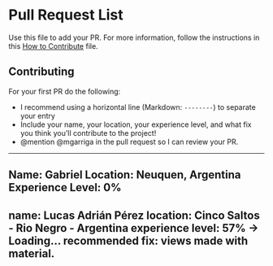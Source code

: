 # Pull Request List
Use this file to add your PR.
For more information, follow the instructions in this [How to Contribute](https://github.com/JacksonBates/pair-frontend/blob/master/CONTRIBUTING.md) file.

## Contributing
For your first PR do the following:
+ I recommend using a horizontal line (Markdown: `--------`) to separate your entry
+ Include your name, your location, your experience level, and what fix you think you'll contribute to the project!
+ @mention @mgarriga in the pull request so I can review your PR.


----------------------------------------
Name: Gabriel
Location: Neuquen, Argentina
Experience Level: 0%
--------------------------------------------------------------------------------
name: Lucas Adrián Pérez
location: Cinco Saltos - Rio Negro - Argentina
experience level: 57% -> Loading...
recommended fix: views made with material.
--------------------------------------------------------------------------------

